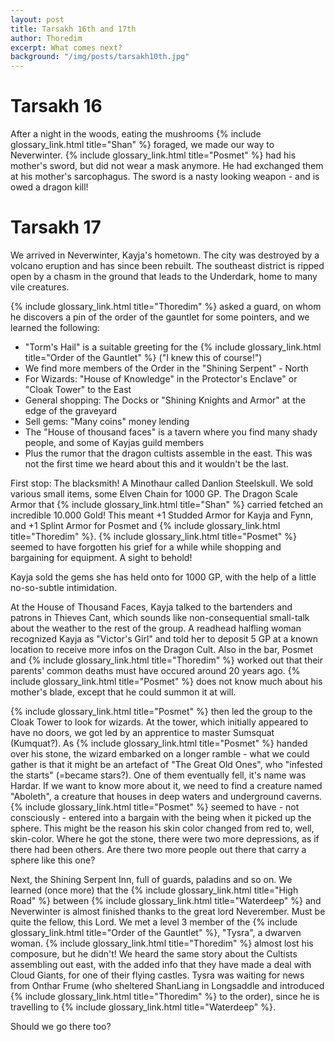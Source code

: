 ```yaml
---
layout: post
title: Tarsakh 16th and 17th
author: Thoredim
excerpt: What comes next?
background: "/img/posts/tarsakh10th.jpg"
---
```


# Tarsakh 16

After a night in the woods, eating the mushrooms {% include glossary_link.html title="Shan" %} foraged, we made our
way to Neverwinter. {% include glossary_link.html title="Posmet" %} had his mother's sword, but did not wear a mask
anymore. He had exchanged them at his mother's sarcophagus. The sword is a
nasty looking weapon - and is owed a dragon kill!

# Tarsakh 17

We arrived in Neverwinter, Kayja's hometown. The city was destroyed by a
volcano eruption and has since been rebuilt. The southeast district is ripped
open by a chasm in the ground that leads to the Underdark, home to many vile
creatures.

{% include glossary_link.html title="Thoredim" %} asked a guard, on whom he discovers a pin of the order of the
gauntlet for some pointers, and we learned the following:

- "Torm's Hail" is a suitable greeting for the {% include glossary_link.html title="Order of the Gauntlet" %} ("I knew this of course!")
- We find more members of the Order in the "Shining Serpent" - North
- For Wizards: "House of Knowledge" in the Protector's Enclave" or "Cloak Tower" to the East
- General shopping: The Docks or "Shining Knights and Armor" at the edge of the graveyard
- Sell gems: "Many coins" money lending
- The "House of thousand faces" is a tavern where you find many shady people, and some of Kayjas guild members
- Plus the rumor that the dragon cultists assemble in the east. This was not the first time we heard about this and it wouldn't be the last.

First stop: The blacksmith! A Minothaur called Danlion Steelskull. We sold
various small items, some Elven Chain for 1000 GP. The Dragon Scale Armor
that {% include glossary_link.html title="Shan" %} carried fetched an incredible 10.000 Gold! This meant +1 Studded
Armor for Kayja and Fynn, and +1 Splint Armor for Posmet and {% include glossary_link.html title="Thoredim" %}. {% include glossary_link.html title="Posmet" %}
seemed to have forgotten his grief for a while while shopping and bargaining
for equipment. A sight to behold!

Kayja sold the gems she has held onto for 1000 GP, with the help of a little
no-so-subtle intimidation.

At the House of Thousand Faces, Kayja talked to the bartenders and patrons in
Thieves Cant, which sounds like non-consequential small-talk about the
weather to the rest of the group. A readhead halfling woman recognized Kayja
as "Victor's Girl" and told her to deposit 5 GP at a known location to
receive more infos on the Dragon Cult. Also in the bar, Posmet and {% include glossary_link.html title="Thoredim" %}
worked out that their parents' common deaths must have occured around 20
years ago. {% include glossary_link.html title="Posmet" %} does not know much about his mother's blade, except that he
could summon it at will.

{% include glossary_link.html title="Posmet" %} then led the group to the Cloak Tower to look for wizards. At the
tower, which initially appeared to have no doors, we got led by an apprentice
to master Sumsquat (Kumquat?). As {% include glossary_link.html title="Posmet" %} handed over his stone, the wizard
embarked on a longer ramble - what we could gather is that it might be an
artefact of "The Great Old Ones", who "infested the starts" (=became stars?).
One of them eventually fell, it's name was Hardar. If we want to know more
about it, we need to find a creature named "Aboleth", a creature that houses
in deep waters and underground caverns. {% include glossary_link.html title="Posmet" %} seemed to have - not
consciously - entered into a bargain with the being when it picked up the
sphere. This might be the reason his skin color changed from red to, well,
skin-color. Where he got the stone, there were two more depressions, as if
there had been others. Are there two more people out there that carry a
sphere like this one?

Next, the Shining Serpent Inn, full of guards, paladins and so on. We learned
(once more) that the {% include glossary_link.html title="High Road" %} between {% include glossary_link.html title="Waterdeep" %} and Neverwinter is almost
finished thanks to the great lord Neverember. Must be quite the fellow, this
Lord. We met a level 3 member of the {% include glossary_link.html title="Order of the Gauntlet" %}, "Tysra", a
dwarven woman. {% include glossary_link.html title="Thoredim" %} almost lost his composure, but he didn't! We heard
the same story about the Cultists assembling out east, with the added info
that they have made a deal with Cloud Giants, for one of their flying
castles. Tysra was waiting for news from Onthar Frume (who sheltered
ShanLiang in Longsaddle and introduced {% include glossary_link.html title="Thoredim" %} to the order), since he is
travelling to {% include glossary_link.html title="Waterdeep" %}.

Should we go there too?
